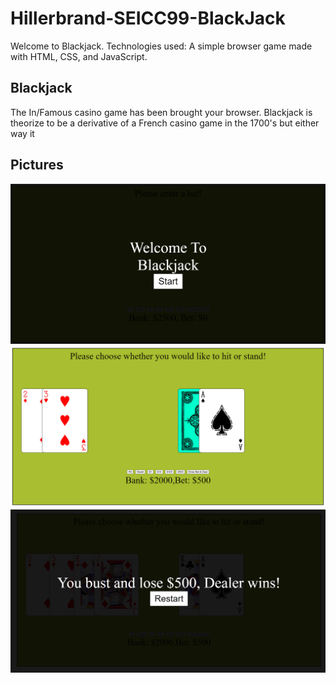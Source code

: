 # Hillerbrand-SEICC99-BlackJack
Welcome to Blackjack. Technologies used: A simple browser game made with HTML, CSS, and JavaScript.
## Blackjack
The In/Famous casino game has been brought your browser. Blackjack is theorize to be a derivative of a French casino game in the 1700's but either way it
## Pictures
![StartScreen](imgREADME/StartScreen.png?raw=true "StartScreen")
![HitOrStand](imgREADME/HitOrStand.png?raw=true "HitOrStand")
![Loser](imgREADME/Loser.png?raw=true "Loser")
